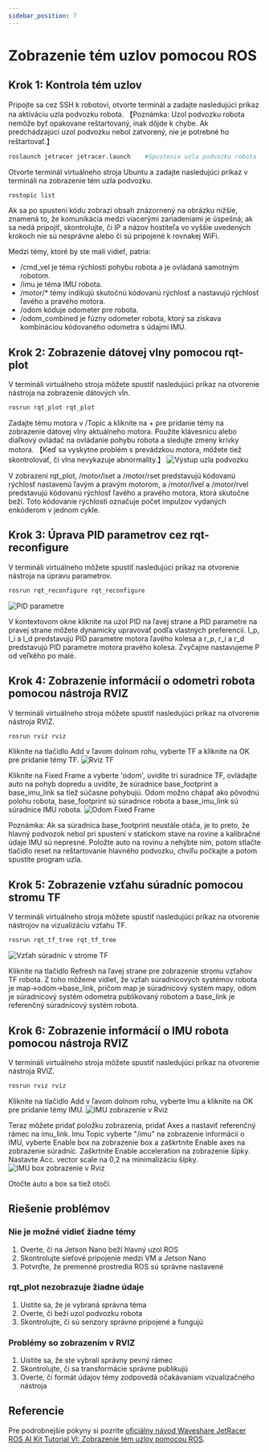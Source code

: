 ```yaml
---
sidebar_position: 7
---
```


# Zobrazenie tém uzlov pomocou ROS

## Krok 1: Kontrola tém uzlov

Pripojte sa cez SSH k robotovi, otvorte terminál a zadajte nasledujúci príkaz na aktiváciu uzla podvozku robota.
【Poznámka: Uzol podvozku robota nemôže byť opakovane reštartovaný, inak dôjde k chybe. Ak predchádzajúci uzol podvozku nebol zatvorený, nie je potrebné ho reštartovať.】

```bash
roslaunch jetracer jetracer.launch    #Spustenie uzla podvozku robota
```

Otvorte terminál virtuálneho stroja Ubuntu a zadajte nasledujúci príkaz v termináli na zobrazenie tém uzla podvozku.

```bash
rostopic list
```

Ak sa po spustení kódu zobrazí obsah znázornený na obrázku nižšie, znamená to, že komunikácia medzi viacerými zariadeniami je úspešná; ak sa nedá pripojiť, skontrolujte, či IP a názov hostiteľa vo vyššie uvedených krokoch nie sú nesprávne alebo či sú pripojené k rovnakej WiFi.

Medzi témy, ktoré by ste mali vidieť, patria:

- /cmd_vel je téma rýchlosti pohybu robota a je ovládaná samotným robotom.
- /imu je téma IMU robota.
- /motor/\* témy indikujú skutočnú kódovanú rýchlosť a nastavujú rýchlosť ľavého a pravého motora.
- /odom kóduje odometer pre robota.
- /odom_combined je fúzny odometer robota, ktorý sa získava kombináciou kódovaného odometra s údajmi IMU.

## Krok 2: Zobrazenie dátovej vlny pomocou rqt-plot

V termináli virtuálneho stroja môžete spustiť nasledujúci príkaz na otvorenie nástroja na zobrazenie dátových vĺn.

```bash
rosrun rqt_plot rqt_plot
```

Zadajte tému motora v /Topic a kliknite na + pre pridanie témy na zobrazenie dátovej vlny aktuálneho motora.
Použite klávesnicu alebo diaľkový ovládač na ovládanie pohybu robota a sledujte zmeny krivky motora. 【Keď sa vyskytne problém s prevádzkou motora, môžete tiež skontrolovať, či vlna nevykazuje abnormality.】
![Výstup uzla podvozku](./images/motor_chart_topic.png)

V zobrazení rqt_plot, /motor/lset a /motor/rset predstavujú kódovanú rýchlosť nastavenú ľavým a pravým motorom, a /motor/lvel a /motor/rvel predstavujú kódovanú rýchlosť ľavého a pravého motora, ktorá skutočne beží. Toto kódovanie rýchlosti označuje počet impulzov vydaných enkóderom v jednom cykle.

## Krok 3: Úprava PID parametrov cez rqt-reconfigure

V termináli virtuálneho môžete spustiť nasledujúci príkaz na otvorenie nástroja na úpravu parametrov.

```bash
rosrun rqt_reconfigure rqt_reconfigure
```

![PID parametre](./images/PID_params.png)

V kontextovom okne kliknite na uzol PID na ľavej strane a PID parametre na pravej strane môžete dynamicky upravovať podľa vlastných preferencií.
l_p, l_i a l_d predstavujú PID parametre motora ľavého kolesa a r_p, r_i a r_d predstavujú PID parametre motora pravého kolesa.
Zvyčajne nastavujeme P od veľkého po malé.

## Krok 4: Zobrazenie informácií o odometri robota pomocou nástroja RVIZ

V termináli virtuálneho stroja môžete spustiť nasledujúci príkaz na otvorenie nástroja RVIZ.

```bash
rosrun rviz rviz
```

Kliknite na tlačidlo Add v ľavom dolnom rohu, vyberte TF a kliknite na OK pre pridanie témy TF.
![Rviz TF](./images/rviz_TF.png)

Kliknite na Fixed Frame a vyberte 'odom', uvidíte tri súradnice TF, ovládajte auto na pohyb dopredu a uvidíte, že súradnice base_footprint a base_imu_link sa tiež súčasne pohybujú.
Odom možno chápať ako pôvodnú polohu robota, base_footprint sú súradnice robota a base_imu_link sú súradnice IMU robota.
![Odom Fixed Frame](./images/rviz_TF2.png)

Poznámka: Ak sa súradnica base_footprint neustále otáča, je to preto, že hlavný podvozok nebol pri spustení v statickom stave na rovine a kalibračné údaje IMU sú nepresné. Položte auto na rovinu a nehýbte ním, potom stlačte tlačidlo reset na reštartovanie hlavného podvozku, chvíľu počkajte a potom spustite program uzla.

## Krok 5: Zobrazenie vzťahu súradníc pomocou stromu TF

V termináli virtuálneho stroja môžete spustiť nasledujúci príkaz na otvorenie nástrojov na vizualizáciu vzťahu TF.

```bash
rosrun rqt_tf_tree rqt_tf_tree
```

![Vzťah súradníc v strome TF](./images/TF_tree.png)

Kliknite na tlačidlo Refresh na ľavej strane pre zobrazenie stromu vzťahov TF robota.
Z toho môžeme vidieť, že vzťah súradnicových systémov robota je map->odom->base_link, pričom map je súradnicový systém mapy, odom je súradnicový systém odometra publikovaný robotom a base_link je referenčný súradnicový systém robota.

## Krok 6: Zobrazenie informácií o IMU robota pomocou nástroja RVIZ

V termináli virtuálneho stroja môžete spustiť nasledujúci príkaz na otvorenie nástroja RVIZ.

```bash
rosrun rviz rviz
```

Kliknite na tlačidlo Add v ľavom dolnom rohu, vyberte Imu a kliknite na OK pre pridanie témy IMU.
![IMU zobrazenie v Rviz](./images/rviz_IMU.png)

Teraz môžete pridať položku zobrazenia, pridať Axes a nastaviť referenčný rámec na imu_link.
Imu Topic vyberte "/imu" na zobrazenie informácií o IMU, vyberte Enable box na zobrazenie box a zaškrtnite Enable axes na zobrazenie súradníc. Zaškrtnite Enable acceleration na zobrazenie šípky. Nastavte Acc. vector scale na 0,2 na minimalizáciu šípky.
![IMU box zobrazenie v Rviz](./images/rviz_IMU2.png)

Otočte auto a box sa tiež otočí.

## Riešenie problémov

### Nie je možné vidieť žiadne témy

1. Overte, či na Jetson Nano beží hlavný uzol ROS
2. Skontrolujte sieťové pripojenie medzi VM a Jetson Nano
3. Potvrďte, že premenné prostredia ROS sú správne nastavené

### rqt_plot nezobrazuje žiadne údaje

1. Uistite sa, že je vybraná správna téma
2. Overte, či beží uzol podvozku robota
3. Skontrolujte, či sú senzory správne pripojené a fungujú

### Problémy so zobrazením v RVIZ

1. Uistite sa, že ste vybrali správny pevný rámec
2. Skontrolujte, či sa transformácie správne publikujú
3. Overte, či formát údajov témy zodpovedá očakávaniam vizualizačného nástroja

## Referencie

Pre podrobnejšie pokyny si pozrite [oficiálny návod Waveshare JetRacer ROS AI Kit Tutorial VI: Zobrazenie tém uzlov pomocou ROS](https://www.waveshare.com/wiki/JetRacer_ROS_AI_Kit_Tutorial_VI:_View_Node_Topics_With_ROS).
